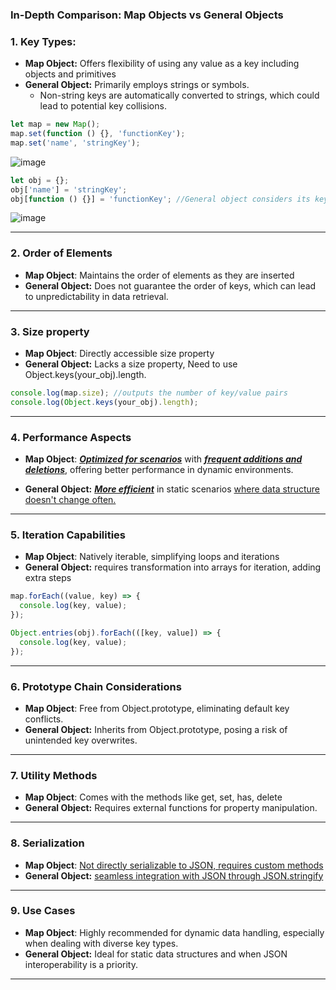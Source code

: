 ### In-Depth Comparison: Map Objects vs General Objects

### 1. Key Types:

- **Map Object:** Offers flexibility of using any value as a key including objects and primitives
- **General Object:** Primarily employs strings or symbols.
  - Non-string keys are automatically converted to strings, which could lead to potential key collisions.

```js
let map = new Map();
map.set(function () {}, 'functionKey');
map.set('name', 'stringKey');
```

![image](https://github.com/saiteja-gatadi1996/interview_prep/assets/42731246/cd57ce5e-84f0-42de-93aa-417c94508f00)

```js
let obj = {};
obj['name'] = 'stringKey';
obj[function () {}] = 'functionKey'; //General object considers its key as a string by converting it.
```

![image](https://github.com/saiteja-gatadi1996/interview_prep/assets/42731246/5b1ef7bc-b666-4a88-9c4b-6fb292577d4f)

---

### 2. Order of Elements

- **Map Object**: Maintains the order of elements as they are inserted
- **General Object:** Does not guarantee the order of keys, which can lead to unpredictability in data retrieval.

---

### 3. Size property

- **Map Object**: Directly accessible size property
- **General Object:** Lacks a size property, Need to use Object.keys(your_obj).length.

```js
console.log(map.size); //outputs the number of key/value pairs
console.log(Object.keys(your_obj).length);
```

---

### 4. Performance Aspects

- **Map Object**: <u>**_Optimized for scenarios_**</u> with <u>**_frequent additions and deletions_**</u>, offering better performance in dynamic environments.

- **General Object:** <u>**_More efficient_**</u> in static scenarios <u>where data structure doesn't change often.</u>

---

### 5. Iteration Capabilities

- **Map Object**: Natively iterable, simplifying loops and iterations
- **General Object:** requires transformation into arrays for iteration, adding extra steps

```js
map.forEach((value, key) => {
  console.log(key, value);
});

Object.entries(obj).forEach(([key, value]) => {
  console.log(key, value);
});
```

---

### 6. Prototype Chain Considerations

- **Map Object**: Free from Object.prototype, eliminating default key conflicts.
- **General Object:** Inherits from Object.prototype, posing a risk of unintended key overwrites.

---

### 7. Utility Methods

- **Map Object**: Comes with the methods like get, set, has, delete
- **General Object:** Requires external functions for property manipulation.

---

### 8. Serialization

- **Map Object**: <u>Not directly serializable to JSON, requires custom methods</u>
- **General Object:** <u>seamless integration with JSON through JSON.stringify</u>

---

### 9. Use Cases

- **Map Object**: Highly recommended for dynamic data handling, especially when dealing with diverse key types.
- **General Object:** Ideal for static data structures and when JSON interoperability is a priority.
---

